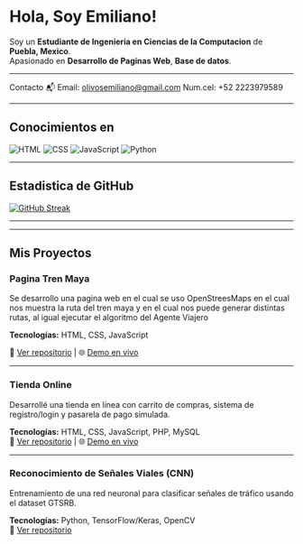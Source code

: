 #  Hola, Soy Emiliano! 

 Soy un **Estudiante de Ingenieria en Ciencias de la Computacion** de **Puebla, Mexico**.  
 Apasionado en  **Desarrollo de Paginas Web**, **Base de datos**.

---

Contacto 
📬 Email: [olivosemiliano@gmail.com](mailto:tu.correo@email.com)
 Num.cel: +52 2223979589

---

##  Conocimientos en

![HTML](https://img.shields.io/badge/-HTML5-E34F26?logo=html5&logoColor=white&style=flat)
![CSS](https://img.shields.io/badge/-CSS3-1572B6?logo=css3&logoColor=white&style=flat)
![JavaScript](https://img.shields.io/badge/-JavaScript-F7DF1E?logo=javascript&logoColor=black&style=flat)
![Python](https://img.shields.io/badge/-Python-3776AB?logo=python&logoColor=white&style=flat)

---

##  Estadistica de GitHub

[![GitHub Streak](https://github-readme-streak-stats.herokuapp.com?user=Emiliano-coder&theme=dark&hide_border=true&short_numbers=true)](https://git.io/streak-stats)

---


---



##  Mis Proyectos
###  Pagina Tren Maya
Se desarrollo una pagina web en el cual se uso OpenStreesMaps en el cual nos muestra la ruta del tren maya y en el cual nos puede generar distintas rutas, al igual ejecutar el algoritmo del Agente Viajero

**Tecnologías:** HTML, CSS, JavaScript

🔗 [Ver repositorio](https://github.com/Emiliano-coder/Emiliano-coder.github.io) | 🌐 [Demo en vivo](https://emiliano-coder.github.io/front.html#inicio)

---

###  Tienda Online
Desarrollé una tienda en línea con carrito de compras, sistema de registro/login y pasarela de pago simulada.

**Tecnologías:** HTML, CSS, JavaScript, PHP, MySQL  
🔗 [Ver repositorio](https://github.com/Emiliano-coder/Inicio_proy) | 🌐 [Demo en vivo](https://elestadodemaximacoherencia.com/proyecto/html/index.html)


---

###  Reconocimiento de Señales Viales (CNN)
Entrenamiento de una red neuronal para clasificar señales de tráfico usando el dataset GTSRB.

**Tecnologías:** Python, TensorFlow/Keras, OpenCV  
🔗 [Ver repositorio](https://github.com/Emiliano-coder/Modelo_CNN_ProcImgs)
